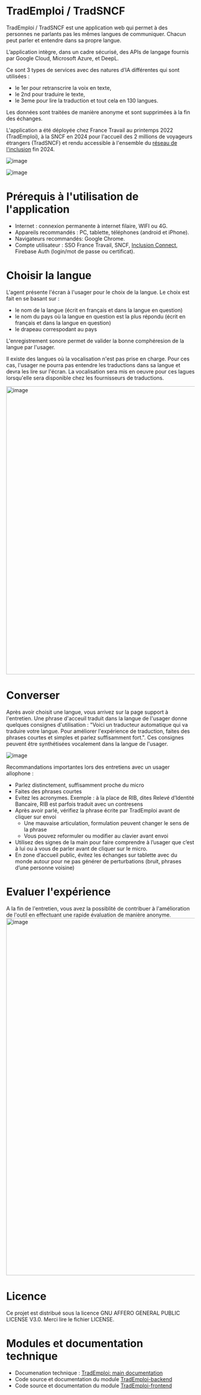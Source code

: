 # TradEmploi / TradSNCF
TradEmploi / TradSNCF est une application web qui permet à des personnes ne parlants pas les mêmes langues de communiquer. Chacun peut parler et entendre dans sa propre langue. 

L’application intègre, dans un cadre sécurisé, des APIs de langage fournis par Google Cloud, Microsoft Azure, et DeepL. 

Ce sont 3 types de services avec des natures d’IA différentes qui sont utilisées : 
- le 1er pour retranscrire la voix en texte, 
- le 2nd pour traduire le texte,
- le 3eme pour lire la traduction et tout cela en 130 langues.

Les données sont traitées de manière anonyme et sont supprimées à la fin des échanges.

L'application a été déployée chez France Travail au printemps 2022 (TradEmploi), à la SNCF en 2024 pour l'accueil des 2 millions de voyageurs étrangers (TradSNCF) et rendu accessible à l'ensemble du [réseau de l'inclusion](https://inclusion.beta.gouv.fr/nos-services/inclusion-connect/) fin 2024.

![image](https://github.com/akourlaiev/TradEmploi/assets/20724274/e0719c08-607d-459b-8885-fdd6560d00de)

![image](https://github.com/user-attachments/assets/07e6680b-1af0-4dab-9af6-4d111e5cec2f)

# Prérequis à l'utilisation de l'application
- Internet : connexion permanente à internet filaire, WIFI ou 4G.
- Appareils recommandés : PC, tablette, téléphones (android et iPhone).
- Navigateurs recommandés: Google Chrome.               
- Compte utilisateur : SSO France Travail, SNCF, [Inclusion Connect](https://inclusion.beta.gouv.fr/nos-services/inclusion-connect/), Firebase Auth (login/mot de passe ou certificat).

# Choisir la langue 
L'agent présente l'écran à l'usager pour le choix de la langue. Le choix est fait en se basant sur : 
- le nom de la langue (écrit en français et dans la langue en question)
- le nom du pays où la langue en question est la plus répondu (écrit en français et dans la langue en question)
- le drapeau correspodant au pays

L'enregistrement sonore permet de valider la bonne comphéresion de la langue par l'usager.

Il existe des langues où la vocalisation n'est pas prise en charge. Pour ces cas, l'usager ne pourra pas entendre les traductions dans sa langue et devra les lire sur l'écran. La vocalisation sera mis en oeuvre pour ces lagues lorsqu'elle sera disponible chez les fournisseurs de traductions.

<img width="770" alt="image" src="https://github.com/user-attachments/assets/8dfc4b6b-a3d9-4afc-a669-6e5acd4b0272">
  
# Converser
Après avoir choisit une langue, vous arrivez sur la page support à l'entretien. Une phrase d'acceuil traduit dans la langue de l'usager donne quelques consignes d'utilisation : "Voici un traducteur automatique qui va traduire votre langue. Pour améliorer l'expérience de traduction, faites des phrases courtes et simples et parlez suffisamment fort.". Ces consignes peuvent être synthétisées vocalement dans la langue de l'usager.

![image](https://github.com/user-attachments/assets/0349edd0-3b60-47fb-8370-eb456471ded2)

Recommandations importantes lors des entretiens avec un usager allophone :
- Parlez distinctement, suffisamment proche du micro
- Faites des phrases courtes
- Evitez les acronymes. Exemple : à la place de RIB, dites Relevé d’Identité Bancaire, RIB est parfois traduit avec un contresens
- Après avoir parlé, vérifiez la phrase écrite par TradEmploi avant de cliquer sur envoi
    - Une mauvaise articulation, formulation peuvent changer le sens de la phrase
    - Vous pouvez reformuler ou modifier au clavier avant envoi
- Utilisez des signes de la main pour faire comprendre à l’usager que c’est à lui ou à vous de parler avant de cliquer sur le micro.
- En zone d’accueil public, évitez les échanges sur tablette avec du monde autour pour ne pas générer de perturbations (bruit, phrases d’une personne voisine)

# Evaluer l'expérience
A la fin de l'entretien, vous avez la possiblité de contribuer à l'amélioration de l'outil en effectuant une rapide évaluation de manière anonyme.
<img width="955" alt="image" src="https://github.com/user-attachments/assets/022b0a81-12f2-4ad4-8d19-4247cba31670">

# Licence
Ce projet est distribué sous la licence GNU AFFERO GENERAL PUBLIC LICENSE V3.0. Merci lire le fichier LICENSE.

# Modules et documentation technique
- Documenation technique : [TradEmploi: main documentation](docs/documentation.md)
- Code source et documentation du module [TradEmploi-backend](https://github.com/OSS-Pole-Emploi/TradEmploi-BackEnd.git)
- Code source et documentation du module [TradEmploi-frontend](https://github.com/OSS-Pole-Emploi/TradEmploi-FrontEnd.git)
